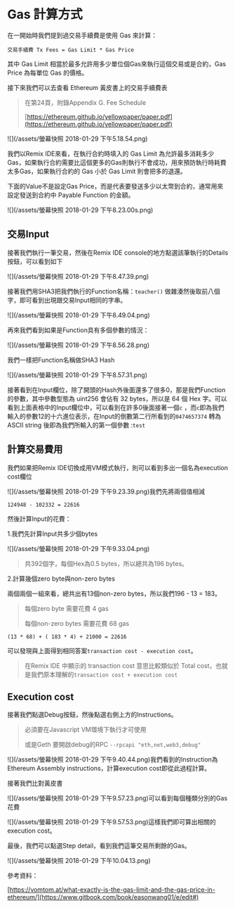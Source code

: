 # Gas 計算方式

在一開始時我們提到過交易手續費是使用 Gas 來計算：

```
交易手續費 Tx Fees = Gas Limit * Gas Price
```

其中 Gas Limit 相當於最多允許用多少單位個Gas來執行這個交易或是合約，Gas Price 為每單位 Gas 的價格。

接下來我們可以去查看 Ethereum 黃皮書上的交易手續費表

> 在第24頁，附錄Appendix G. Fee Schedule
>
> [https://ethereum.github.io/yellowpaper/paper.pdf](https://ethereum.github.io/yellowpaper/paper.pdf)

![](/assets/螢幕快照 2018-01-29 下午5.18.54.png)

我們以Remix IDE來看，在執行合約時填入的 Gas Limit 為允許最多消耗多少Gas，如果執行合約需要比這個更多的Gas則執行不會成功，用來預防執行時耗費太多Gas，如果執行合約的 Gas 小於 Gas Limit 則會把多的退還。

下面的Value不是設定Gas Price，而是代表要發送多少以太幣到合約，通常用來設定發送到合約中 Payable Function 的金額。

![](/assets/螢幕快照 2018-01-29 下午8.23.00s.png)

## 交易Input

接著我們執行一筆交易，然後在Remix IDE console的地方點選該筆執行的Details按鈕，可以看到如下

![](/assets/螢幕快照 2018-01-29 下午8.47.39.png)

接著我們用SHA3把我們執行的Function名稱：`teacher()` 做雜湊然後取前八個字，即可看到出現跟交易Input相同的字串。

![](/assets/螢幕快照 2018-01-29 下午8.49.04.png)

再來我們看到如果是Function具有多個參數的情況：

![](/assets/螢幕快照 2018-01-29 下午8.56.28.png)

我們一樣把Function名稱做SHA3 Hash

![](/assets/螢幕快照 2018-01-29 下午8.57.31.png)

接著看到在Input欄位，除了開頭的Hash外後面還多了很多0，那是我們Function的參數，其中參數型態為 uint256 會佔有 32 bytes，所以是 64 個 Hex 字。可以看到上面表格中的Input欄位中，可以看到在許多0後面接著一個`c` ，而`c`即為我們輸入的參數12的十六進位表示，在Input的倒數第二行所看到的`0474657374` 轉為ASCII string 後即為我們所輸入的第一個參數 :`test`

## 計算交易費用

我們如果把Remix IDE切換成用VM模式執行，則可以看到多出一個名為execution cost欄位

![](/assets/螢幕快照 2018-01-29 下午9.23.39.png)我們先將兩個值相減

```
124948 - 102332 = 22616
```

然後計算Input的花費：

1.我們先計算Input共多少個bytes

![](/assets/螢幕快照 2018-01-29 下午9.33.04.png)

> 共392個字，每個Hex為0.5 bytes，所以總共為196 bytes。

2.計算幾個zero byte與non-zero bytes

兩個兩個一組來看，總共出有13個non-zero bytes，所以我們196 - 13 = 183。

> 每個zero byte 需要花費 4 gas
>
> 每個non-zero bytes 需要花費 68 gas

```
(13 * 68) + ( 183 * 4) + 21000 = 22616
```

可以發現與上面得到相同答案`transaction cost - execution cost`。

> 在Remix IDE 中顯示的 transaction cost 意思比較類似於 Total cost，也就是我們原本理解的`transaction cost + execution cost`

## Execution cost

接著我們點選Debug按鈕，然後點選右側上方的Instructions。

> 必須要在Javascript VM環境下執行才可使用
>
> 或是Geth 要開啟debug的RPC `--rpcapi "eth,net,web3,debug"`

![](/assets/螢幕快照 2018-01-29 下午9.40.44.png)我們看到的Instruction為Ethereum Assembly instructions，計算execution cost即從此過程計算。

接著我們比對黃皮書

![](/assets/螢幕快照 2018-01-29 下午9.57.23.png)可以看到每個種類分別的Gas花費

![](/assets/螢幕快照 2018-01-29 下午9.57.53.png)這樣我們即可算出相關的execution cost。

最後，我們可以點選Step detail，看到我們這筆交易所剩餘的Gas。

![](/assets/螢幕快照 2018-01-29 下午10.04.13.png)

參考資料：

[https://vomtom.at/what-exactly-is-the-gas-limit-and-the-gas-price-in-ethereum/](https://www.gitbook.com/book/easonwang01/e/edit#)

